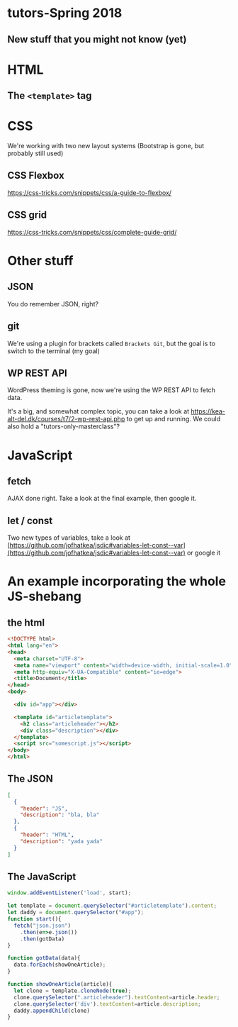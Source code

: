 # tutors-Spring 2018
## New stuff that you might not know (yet)

# HTML
## The `<template>` tag

# CSS
We're working with two new layout systems (Bootstrap is gone, but probably still used)

## CSS Flexbox
https://css-tricks.com/snippets/css/a-guide-to-flexbox/

## CSS grid
https://css-tricks.com/snippets/css/complete-guide-grid/

# Other stuff
## JSON
You do remember JSON, right?

## git
We're using a plugin for brackets called `Brackets Git`, but the goal is to switch to the terminal (my goal)

## WP REST API
WordPress theming is gone, now we're using the WP REST API to fetch data.

It's a big, and somewhat complex topic, you can take a look at https://kea-alt-del.dk/courses/t7/2-wp-rest-api.php to get up and running. We could also hold a "tutors-only-masterclass"?

# JavaScript
## fetch
AJAX done right. Take a look at the final example, then google it.

## let / const
Two new types of variables, take a look at [https://github.com/jofhatkea/jsdic#variables-let-const--var](https://github.com/jofhatkea/jsdic#variables-let-const--var) or google it

# An example incorporating the whole JS-shebang
## the html
```html
<!DOCTYPE html>
<html lang="en">
<head>
  <meta charset="UTF-8">
  <meta name="viewport" content="width=device-width, initial-scale=1.0">
  <meta http-equiv="X-UA-Compatible" content="ie=edge">
  <title>Document</title>
</head>
<body>

  <div id="app"></div>

  <template id="articletemplate">
    <h2 class="articleheader"></h2>
    <div class="description"></div>
  </template>
  <script src="somescript.js"></script>
</body>
</html>
```

## The JSON
```json
[
  {
    "header": "JS",
    "description": "bla, bla"
  },
  {
    "header": "HTML",
    "description": "yada yada"
  }
]
```

## The JavaScript
```javascript
window.addEventListener('load', start);

let template = document.querySelector("#articletemplate").content;
let daddy = document.querySelector("#app");
function start(){
  fetch("json.json")
    .then(e=>e.json())
    .then(gotData)
}

function gotData(data){
  data.forEach(showOneArticle);
}

function showOneArticle(article){
  let clone = template.cloneNode(true);
  clone.querySelector(".articleheader").textContent=article.header;
  clone.querySelector('div').textContent=article.description;
  daddy.appendChild(clone)
}
```
